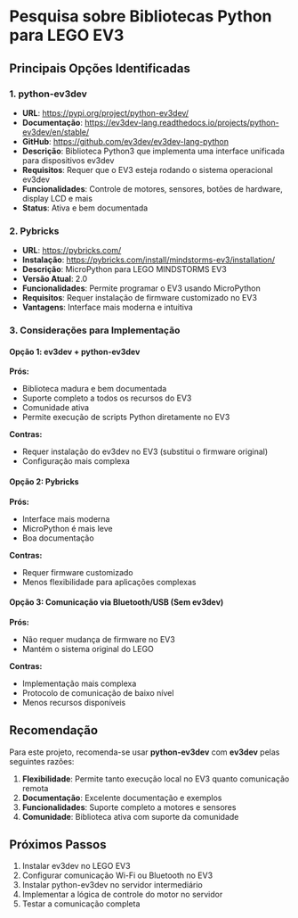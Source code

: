 # Pesquisa sobre Bibliotecas Python para LEGO EV3

## Principais Opções Identificadas

### 1. python-ev3dev
- **URL**: https://pypi.org/project/python-ev3dev/
- **Documentação**: https://ev3dev-lang.readthedocs.io/projects/python-ev3dev/en/stable/
- **GitHub**: https://github.com/ev3dev/ev3dev-lang-python
- **Descrição**: Biblioteca Python3 que implementa uma interface unificada para dispositivos ev3dev
- **Requisitos**: Requer que o EV3 esteja rodando o sistema operacional ev3dev
- **Funcionalidades**: Controle de motores, sensores, botões de hardware, display LCD e mais
- **Status**: Ativa e bem documentada

### 2. Pybricks
- **URL**: https://pybricks.com/
- **Instalação**: https://pybricks.com/install/mindstorms-ev3/installation/
- **Descrição**: MicroPython para LEGO MINDSTORMS EV3
- **Versão Atual**: 2.0
- **Funcionalidades**: Permite programar o EV3 usando MicroPython
- **Requisitos**: Requer instalação de firmware customizado no EV3
- **Vantagens**: Interface mais moderna e intuitiva

### 3. Considerações para Implementação

#### Opção 1: ev3dev + python-ev3dev
**Prós:**
- Biblioteca madura e bem documentada
- Suporte completo a todos os recursos do EV3
- Comunidade ativa
- Permite execução de scripts Python diretamente no EV3

**Contras:**
- Requer instalação do ev3dev no EV3 (substitui o firmware original)
- Configuração mais complexa

#### Opção 2: Pybricks
**Prós:**
- Interface mais moderna
- MicroPython é mais leve
- Boa documentação

**Contras:**
- Requer firmware customizado
- Menos flexibilidade para aplicações complexas

#### Opção 3: Comunicação via Bluetooth/USB (Sem ev3dev)
**Prós:**
- Não requer mudança de firmware no EV3
- Mantém o sistema original do LEGO

**Contras:**
- Implementação mais complexa
- Protocolo de comunicação de baixo nível
- Menos recursos disponíveis

## Recomendação

Para este projeto, recomenda-se usar **python-ev3dev** com **ev3dev** pelas seguintes razões:

1. **Flexibilidade**: Permite tanto execução local no EV3 quanto comunicação remota
2. **Documentação**: Excelente documentação e exemplos
3. **Funcionalidades**: Suporte completo a motores e sensores
4. **Comunidade**: Biblioteca ativa com suporte da comunidade

## Próximos Passos

1. Instalar ev3dev no LEGO EV3
2. Configurar comunicação Wi-Fi ou Bluetooth no EV3
3. Instalar python-ev3dev no servidor intermediário
4. Implementar a lógica de controle do motor no servidor
5. Testar a comunicação completa

